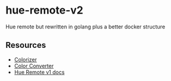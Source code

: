 # hue-remote-v2

Hue remote but rewritten in golang plus a better docker structure

## Resources

- [Colorizer](http://colorizer.org/)
- [Color Converter](https://www.w3schools.com/colors/colors_converter.asp)
- [Hue Remote v1 docs](https://github.com/YashdalfTheGray/hue-remote/tree/master/docs)
